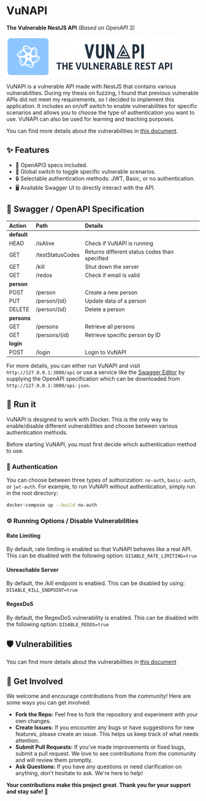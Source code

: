 # VuNAPI

**The Vulnerable NestJS API** _(Based on OpenAPI 3)_

![VuNAPI Logo](./logo_vunapi.png)

VuNAPI is a vulnerable API made with NestJS that contains various vulnerabilities. During my thesis on fuzzing, I found that previous vulnerable APIs did not meet my requirements, so I decided to implement this application. It includes an on/off switch to enable vulnerabilities for specific scenarios and allows you to choose the type of authentication you want to use. VuNAPI can also be used for learning and teaching purposes.

You can find more details about the vulnerabilities in [this document](./Vulnerabilities.md).

## ✨ Features

- 📄 OpenAPI3 specs included.
- 🔄 Global switch to toggle specific vulnerable scenarios.
- 🔒 Selectable authentication methods: JWT, Basic, or no authentication.
- 🖥️ Available Swagger UI to directly interact with the API.

## 📜 Swagger / OpenAPI Specification

| **Action**  | **Path**         | **Details**                                   |
| :---------- | :--------------- | :-------------------------------------------- |
| **default** |
| HEAD        | /isAlive         | Check if VuNAPI is running                    |
| GET         | /testStatusCodes | Returns different status codes than specified |
| GET         | /kill            | Shut down the server                          |
| GET         | /redos           | Check if email is valid                       |
| **person**  |
| POST        | /person          | Create a new person                           |
| PUT         | /person/{id}     | Update data of a person                       |
| DELETE      | /person/{id}     | Delete a person                               |
| **persons** |
| GET         | /persons         | Retrieve all persons                          |
| GET         | /persons/{id}    | Retrieve specific person by ID                |
| **login**   |
| POST        | /login           | Login to VuNAPI                               |

For more details, you can either run VuNAPI and visit `http://127.0.0.1:3000/api` or use a service like the [Swagger Editor](https://editor.swagger.io) by supplying the OpenAPI specification which can be downloaded from `http://127.0.0.1:3000/api-json`.

## 🚀 Run it

VuNAPI is designed to work with Docker. This is the only way to enable/disable different vulnerabilities and choose between various authentication methods.

Before starting VuNAPI, you must first decide which authentication method to use.

### 🔑 Authentication

You can choose between three types of authorization: `no-auth`, `basic-auth`, or `jwt-auth`.
For example, to run VuNAPI without authentication, simply run in the root directory:

```sh
docker-compose up --build no-auth
```

### ⚙️ Running Options / Disable Vulnerabilities

#### Rate Limiting

By default, rate limiting is enabled so that VuNAPI behaves like a real API. This can be disabled with the following option:
`DISABLE_RATE_LIMITING=true`

#### Unreachable Server

By default, the /kill endpoint is enabled. This can be disabled by using:
`DISABLE_KILL_ENDPOINT=true`

#### RegexDoS

By default, the RegexDoS vulnerability is enabled. This can be disabled with the following option:
`DISABLE_REDOS=true`

## 🛡️ Vulnerabilities

You can find more details about the vulnerabilities in [this document](./Vulnerabilities.md)

## 🤝 Get Involved

We welcome and encourage contributions from the community! Here are some ways you can get involved:

- **Fork the Repo:** Feel free to fork the repository and experiment with your own changes.
- **Create Issues:** If you encounter any bugs or have suggestions for new features, please create an issue. This helps us keep track of what needs attention.
- **Submit Pull Requests:** If you've made improvements or fixed bugs, submit a pull request. We love to see contributions from the community and will review them promptly.
- **Ask Questions:** If you have any questions or need clarification on anything, don't hesitate to ask. We're here to help!

**Your contributions make this project great. Thank you for your support and stay safe! 💖**
